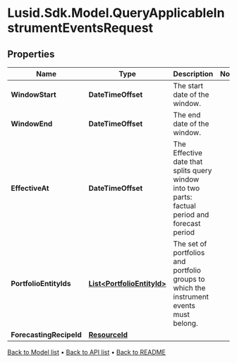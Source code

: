 # Lusid.Sdk.Model.QueryApplicableInstrumentEventsRequest

## Properties

Name | Type | Description | Notes
------------ | ------------- | ------------- | -------------
**WindowStart** | **DateTimeOffset** | The start date of the window. | 
**WindowEnd** | **DateTimeOffset** | The end date of the window. | 
**EffectiveAt** | **DateTimeOffset** | The Effective date that splits query window into two parts: factual period and forecast period | 
**PortfolioEntityIds** | [**List&lt;PortfolioEntityId&gt;**](PortfolioEntityId.md) | The set of portfolios and portfolio groups to which the instrument events must belong. | 
**ForecastingRecipeId** | [**ResourceId**](ResourceId.md) |  | 

[Back to Model list](../README.md#documentation-for-models) &#8226; [Back to API list](../README.md#documentation-for-api-endpoints) &#8226; [Back to README](../README.md)

